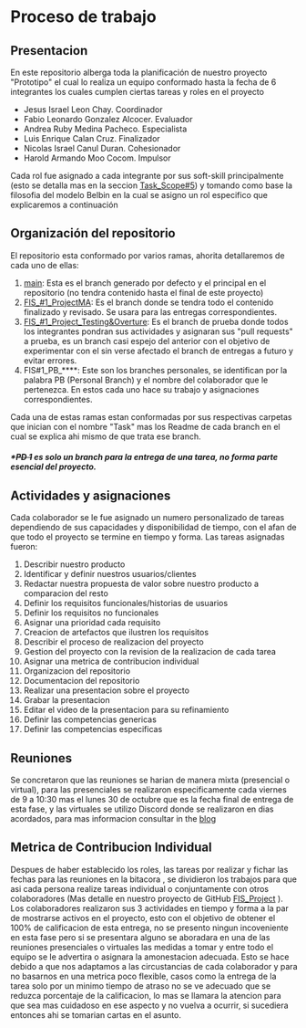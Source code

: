 # Proceso de trabajo

## Presentacion 
En este repositorio alberga toda la planificación de nuestro proyecto "Prototipo" el cual lo realiza un equipo conformado hasta la fecha de 6 integrantes los cuales cumplen ciertas tareas y roles en el proyecto

 - Jesus Israel Leon Chay.  Coordinador
 - Fabio Leonardo Gonzalez Alcocer. Evaluador
 - Andrea Ruby Medina Pacheco. Especialista
 - Luis Enrique Calan Cruz. Finalizador
 - Nicolas Israel Canul Duran. Cohesionador
 - Harold Armando Moo Cocom. Impulsor

Cada rol fue asignado a cada integrante por sus soft-skill principalmente (esto se detalla mas en la seccion [Task_Scope#5](https://github.com/Chayy80/Repostorio-Equipo-3/tree/FIS_%231_ProjectMA/Task_Scope%235)) y tomando como base la filosofia del modelo Belbin en la cual se asigno un rol especifico que explicaremos a continuación



## Organización del repositorio
El repositorio esta conformado por varios ramas, ahorita detallaremos de cada uno de ellas:

 1. [main](https://github.com/Chayy80/Repostorio-Equipo-3): Esta es el branch generado por defecto y el principal en el repositorio (no tendra contenido hasta el final de este proyecto)
 2. [FIS_#1_ProjectMA](https://github.com/Chayy80/Repostorio-Equipo-3/tree/FIS_#1_ProjectMA): Es el branch donde se tendra todo el contenido finalizado y revisado. Se usara para las entregas correspondientes.
 3. [FIS_#1_Project_Testing&Overture](https://github.com/Chayy80/Repostorio-Equipo-3/tree/FIS_%231_Project_Testing%26Overtures): Es el branch de prueba donde todos los integrantes pondran sus actividades y asignaran sus "pull requests" a prueba, es un branch casi espejo del anterior con el objetivo de experimentar con el sin verse afectado el branch de entregas a futuro y evitar errores.
 4. FIS#1_PB_****: Este son los branches personales, se identifican por la palabra PB (Personal Branch) y el nombre del colaborador que le pertenezca. En estos cada uno hace su trabajo y asignaciones correspondientes.
 
 Cada una de estas ramas estan conformadas por sus respectivas carpetas que inician con el nombre "Task" mas los Readme de cada branch en el cual se explica ahi mismo de que trata ese branch.
 

##### *~~PD 1~~ es solo un branch para la entrega de una tarea, no forma parte esencial del proyecto.
## Actividades y asignaciones
Cada colaborador se le fue asignado un numero personalizado de tareas dependiendo de sus capacidades y disponibilidad de tiempo, con el afan de que todo el proyecto se termine en tiempo y forma. Las tareas asignadas fueron:

1. Describir nuestro producto
2. Identificar y definir nuestros usuarios/clientes
3. Redactar nuestra propuesta de valor sobre nuestro producto a comparacion del resto
4. Definir los requisitos funcionales/historias de usuarios
5. Definir los requisitos no funcionales
6. Asignar una prioridad cada requisito
7. Creacion de artefactos que ilustren los requisitos 
8. Describir el proceso de realizacion del proyecto
9. Gestion del proyecto con la revision de la realizacion de cada tarea
10. Asignar una metrica de contribucion individual
11. Organizacion del repositorio
12. Documentacion del repositorio
13.  Realizar una presentacion sobre el proyecto
14.  Grabar la presentacion 
15.  Editar el video de la presentacion para su refinamiento
16.   Definir las competencias genericas
17.  Definir las competencias especificas
## Reuniones 
Se concretaron que las reuniones se harian de manera mixta (presencial o virtual), para las presenciales se realizaron especificamente cada viernes de 9 a 10:30 mas el lunes 30 de octubre que es la fecha final de entrega de esta fase, y las virtuales se utilizo Discord donde se realizaron en dias acordados, para mas informacion consultar in the [blog](https://github.com/Chayy80/Repostorio-Equipo-3/blob/FIS#1_PB_CHAY/Task_Trial#3/Blog.md)
## Metrica de Contribucion Individual 
Despues de haber establecido los roles, las tareas por realizar y fichar las fechas para las reuniones en la bitacora , se dividieron los trabajos para que asi cada persona realize tareas individual o conjuntamente con otros colaboradores (Mas detalle en nuestro proyecto de GitHub [FIS_Project](https://github.com/users/Chayy80/projects/1) ). Los colaboradores realizaron sus 3 actividades en tiempo y forma a la par de mostrarse activos en el proyecto, esto con el objetivo de obtener el 100% de calificacion de esta entrega, no se presento ningun incoveniente en esta fase pero si se presentara alguno se aboradara en una de las reuniones presenciales o virtuales las medidas a tomar y entre todo el equipo se le advertira o asignara la amonestacion adecuada.
 Esto se hace debido a que nos adaptamos a las circustancias de cada colaborador y para no basarnos en una metrica poco flexible, casos como la entrega de la tarea solo por un minimo tiempo de atraso no se ve adecuado que se reduzca porcentaje de la calificacion, lo mas se llamara la atencion para que sea mas cuidadoso en ese aspecto y no vuelva a ocurrir, si sucediera entonces ahi se tomarian cartas en el asunto.

